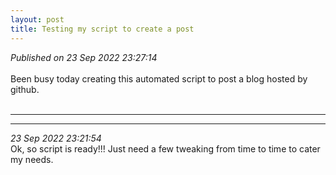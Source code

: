 ```yaml
---
layout: post
title: Testing my script to create a post
---
```

_Published on 23 Sep 2022 23:27:14_
<br>
<br>
Been busy today creating this automated script to post a blog hosted by github.
<br>
<br>


----
****
_23 Sep 2022 23:21:54_
<br>
Ok, so script is ready!!! Just need a few tweaking from time to time to cater my needs.

